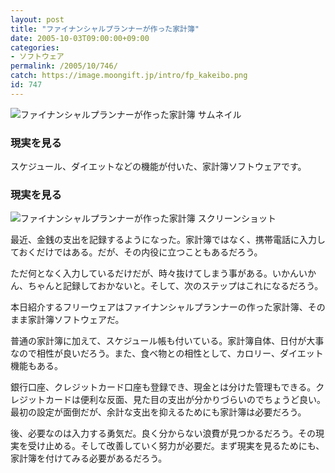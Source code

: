 ```yaml
---
layout: post
title: "ファイナンシャルプランナーが作った家計簿"
date: 2005-10-03T09:00:00+09:00
categories:
- ソフトウェア
permalink: /2005/10/746/
catch: https://image.moongift.jp/intro/fp_kakeibo.png
id: 747
---
```

 ![ファイナンシャルプランナーが作った家計簿 サムネイル](https://image.moongift.jp/intro/fp_kakeibo.s.png "ファイナンシャルプランナーが作った家計簿 サムネイル")
  

### 現実を見る
  
スケジュール、ダイエットなどの機能が付いた、家計簿ソフトウェアです。  
<!--more-->  

### 現実を見る
  

![ファイナンシャルプランナーが作った家計簿 スクリーンショット](https://image.moongift.jp/intro/fp_kakeibo.png "ファイナンシャルプランナーが作った家計簿 スクリーンショット")

  

最近、金銭の支出を記録するようになった。家計簿ではなく、携帯電話に入力しておくだけではある。だが、その内役に立つこともあるだろう。

  

ただ何となく入力しているだけだが、時々抜けてしまう事がある。いかんいかん、ちゃんと記録しておかないと。そして、次のステップはこれになるだろう。

  

本日紹介するフリーウェアはファイナンシャルプランナーの作った家計簿、そのまま家計簿ソフトウェアだ。

  

普通の家計簿に加えて、スケジュール帳も付いている。家計簿自体、日付が大事なので相性が良いだろう。また、食べ物との相性として、カロリー、ダイエット機能もある。

  

銀行口座、クレジットカード口座も登録でき、現金とは分けた管理もできる。クレジットカードは便利な反面、見た目の支出が分かりづらいのでちょうど良い。最初の設定が面倒だが、余計な支出を抑えるためにも家計簿は必要だろう。

  

後、必要なのは入力する勇気だ。良く分からない浪費が見つかるだろう。その現実を受け止める。そして改善していく努力が必要だ。まず現実を見るためにも、家計簿を付けてみる必要があるだろう。

